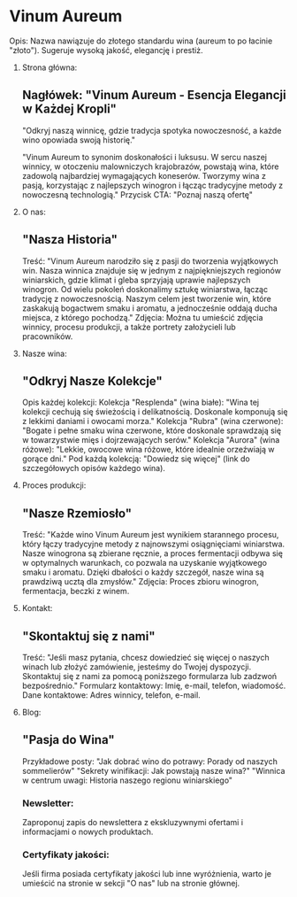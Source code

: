 # Vinum Aureum

Opis: Nazwa nawiązuje do złotego standardu wina (aureum to po łacinie "złoto"). Sugeruje wysoką jakość, elegancję i prestiż.

1. Strona główna:

   ## Nagłówek: "Vinum Aureum - Esencja Elegancji w Każdej Kropli"

   "Odkryj naszą winnicę, gdzie tradycja spotyka nowoczesność, a każde wino opowiada swoją historię."

   "Vinum Aureum to synonim doskonałości i luksusu. W sercu naszej winnicy, w otoczeniu malowniczych krajobrazów, powstają wina, które zadowolą najbardziej wymagających koneserów. Tworzymy wina z pasją, korzystając z najlepszych winogron i łącząc tradycyjne metody z nowoczesną technologią."
   Przycisk CTA: "Poznaj naszą ofertę"

2. O nas:

   ## "Nasza Historia"

   Treść: "Vinum Aureum narodziło się z pasji do tworzenia wyjątkowych win. Nasza winnica znajduje się w jednym z najpiękniejszych regionów winiarskich, gdzie klimat i gleba sprzyjają uprawie najlepszych winogron. Od wielu pokoleń doskonalimy sztukę winiarstwa, łącząc tradycję z nowoczesnością. Naszym celem jest tworzenie win, które zaskakują bogactwem smaku i aromatu, a jednocześnie oddają ducha miejsca, z którego pochodzą."
   Zdjęcia: Można tu umieścić zdjęcia winnicy, procesu produkcji, a także portrety założycieli lub pracowników.

3. Nasze wina:

   ## "Odkryj Nasze Kolekcje"

   Opis każdej kolekcji:
   Kolekcja "Resplenda" (wina białe): "Wina tej kolekcji cechują się świeżością i delikatnością. Doskonale komponują się z lekkimi daniami i owocami morza."
   Kolekcja "Rubra" (wina czerwone): "Bogate i pełne smaku wina czerwone, które doskonale sprawdzają się w towarzystwie mięs i dojrzewających serów."
   Kolekcja "Aurora" (wina różowe): "Lekkie, owocowe wina różowe, które idealnie orzeźwiają w gorące dni."
   Pod każdą kolekcją: "Dowiedz się więcej" (link do szczegółowych opisów każdego wina).

4. Proces produkcji:

   ## "Nasze Rzemiosło"

   Treść: "Każde wino Vinum Aureum jest wynikiem starannego procesu, który łączy tradycyjne metody z najnowszymi osiągnięciami winiarstwa. Nasze winogrona są zbierane ręcznie, a proces fermentacji odbywa się w optymalnych warunkach, co pozwala na uzyskanie wyjątkowego smaku i aromatu. Dzięki dbałości o każdy szczegół, nasze wina są prawdziwą ucztą dla zmysłów."
   Zdjęcia: Proces zbioru winogron, fermentacja, beczki z winem.

5. Kontakt:

   ## "Skontaktuj się z nami"

   Treść: "Jeśli masz pytania, chcesz dowiedzieć się więcej o naszych winach lub złożyć zamówienie, jesteśmy do Twojej dyspozycji. Skontaktuj się z nami za pomocą poniższego formularza lub zadzwoń bezpośrednio."
   Formularz kontaktowy: Imię, e-mail, telefon, wiadomość.
   Dane kontaktowe: Adres winnicy, telefon, e-mail.

6. Blog:

   ## "Pasja do Wina"

   Przykładowe posty:
   "Jak dobrać wino do potrawy: Porady od naszych sommelierów"
   "Sekrety winifikacji: Jak powstają nasze wina?"
   "Winnica w centrum uwagi: Historia naszego regionu winiarskiego"

   ### Newsletter:

   Zaproponuj zapis do newslettera z ekskluzywnymi ofertami i informacjami o nowych produktach.

   ### Certyfikaty jakości:

   Jeśli firma posiada certyfikaty jakości lub inne wyróżnienia, warto je umieścić na stronie w sekcji "O nas" lub na stronie głównej.
